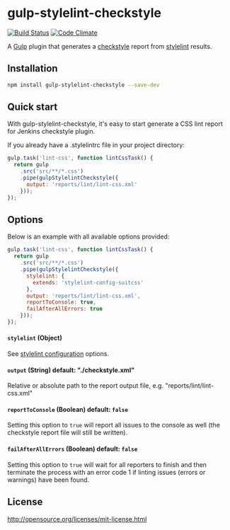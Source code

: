 # gulp-stylelint-checkstyle

[![Build Status](https://travis-ci.org/olegskl/gulp-stylelint-checkstyle.svg?branch=master)](https://travis-ci.org/olegskl/gulp-stylelint-checkstyle)
[![Code Climate](https://codeclimate.com/github/olegskl/gulp-stylelint-checkstyle/badges/gpa.svg)](https://codeclimate.com/github/olegskl/gulp-stylelint-checkstyle)

A [Gulp](http://gulpjs.com/) plugin that generates a [checkstyle](https://github.com/checkstyle/checkstyle) report from [stylelint](https://github.com/stylelint/stylelint) results.

## Installation

```bash
npm install gulp-stylelint-checkstyle --save-dev
```

## Quick start

With gulp-stylelint-checkstyle, it's easy to start generate a CSS lint report for Jenkins checkstyle plugin.

If you already have a .stylelintrc file in your project directory:

```js
gulp.task('lint-css', function lintCssTask() {
  return gulp
    .src('src/**/*.css')
    .pipe(gulpStylelintCheckstyle({
      output: 'reports/lint/lint-css.xml'
    }));
});
```

## Options

Below is an example with all available options provided:

```js
gulp.task('lint-css', function lintCssTask() {
  return gulp
    .src('src/**/*.css')
    .pipe(gulpStylelintCheckstyle({
      stylelint: {
        extends: 'stylelint-config-suitcss'
      },
      output: 'reports/lint/lint-css.xml',
      reportToConsole: true,
      failAfterAllErrors: true
    }));
});
```

#### `stylelint` (Object)

See [stylelint configuration](https://github.com/stylelint/stylelint/blob/master/docs/user-guide/configuration.md) options.

#### `output` (String) default: "./checkstyle.xml"

Relative or absolute path to the report output file, e.g. "reports/lint/lint-css.xml"

#### `reportToConsole` (Boolean) default: `false`

Setting this option to `true` will report all issues to the console as well (the checkstyle report file will still be written).

#### `failAfterAllErrors` (Boolean) default: `false`

Setting this option to `true` will wait for all reporters to finish and then terminate the process with an error code 1 if linting issues (errors or warnings) have been found.

## License

http://opensource.org/licenses/mit-license.html
